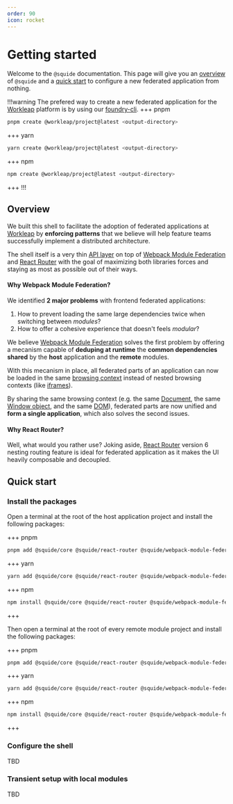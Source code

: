 ```yaml
---
order: 90
icon: rocket
---
```


# Getting started

Welcome to the `@squide` documentation. This page will give you an [overview](#overview) of `@squide` and a [quick start](#quick-start) to configure a new federated application from nothing.

!!!warning The prefered way to create a new federated application for the [Workleap](https://workleap.com/) platform is by using our [foundry-cli](https://github.com/workleap/wl-foundry-cli).
+++ pnpm
```bash
pnpm create @workleap/project@latest <output-directory>
```
+++ yarn
```bash
yarn create @workleap/project@latest <output-directory>
```
+++ npm
```bash
npm create @workleap/project@latest <output-directory>
```
+++
!!!

## Overview

We built this shell to facilitate the adoption of federated applications at [Workleap](https://workleap.com/) by **enforcing patterns** that we believe will help feature teams successfully implement a distributed architecture.

The shell itself is a very thin [API layer](/api/runtime.md) on top of [Webpack Module Federation](https://webpack.js.org/concepts/module-federation/) and [React Router](https://reactrouter.com) with the goal of maximizing both libraries forces and staying as most as possible out of their ways.

#### Why Webpack Module Federation?

We identified **2 major problems** with frontend federated applications:
1. How to prevent loading the same large dependencies twice when switching between *modules*?
2. How to offer a cohesive experience that doesn't feels *modular*?

We believe [Webpack Module Federation](https://webpack.js.org/concepts/module-federation/) solves the first problem by offering a mecanism capable of **deduping at runtime** the **common dependencies shared** by the **host** application and the **remote** modules. 

With this mecanism in place, all federated parts of an application can now be loaded in the same [browsing context](https://developer.mozilla.org/en-US/docs/Glossary/Browsing_context) instead of nested browsing contexts (like [iframes](https://developer.mozilla.org/en-US/docs/Web/HTML/Element/iframe)). 

By sharing the same browsing context (e.g. the same [Document](https://developer.mozilla.org/en-US/docs/Web/API/Document), the same [Window object](https://developer.mozilla.org/en-US/docs/Web/API/Window), and the same [DOM](https://developer.mozilla.org/en-US/docs/Web/API/Document_Object_Model)), federated parts are now unified and **form a single application**, which also solves the second issues.

#### Why React Router?

Well, what would you rather use? Joking aside, [React Router](https://reactrouter.com) version 6 nesting routing feature is ideal for federated application as it makes the UI heavily composable and decoupled.

## Quick start

### Install the packages

Open a terminal at the root of the host application project and install the following packages:

+++ pnpm
```bash
pnpm add @squide/core @squide/react-router @squide/webpack-module-federation
```
+++ yarn
```bash
yarn add @squide/core @squide/react-router @squide/webpack-module-federation
```
+++ npm
```bash
npm install @squide/core @squide/react-router @squide/webpack-module-federation
```
+++

Then open a terminal at the root of every remote module project and install the following packages:

+++ pnpm
```bash
pnpm add @squide/core @squide/react-router @squide/webpack-module-federation
```
+++ yarn
```bash
yarn add @squide/core @squide/react-router @squide/webpack-module-federation
```
+++ npm
```bash
npm install @squide/core @squide/react-router @squide/webpack-module-federation
```
+++

### Configure the shell

TBD

### Transient setup with local modules

TBD
